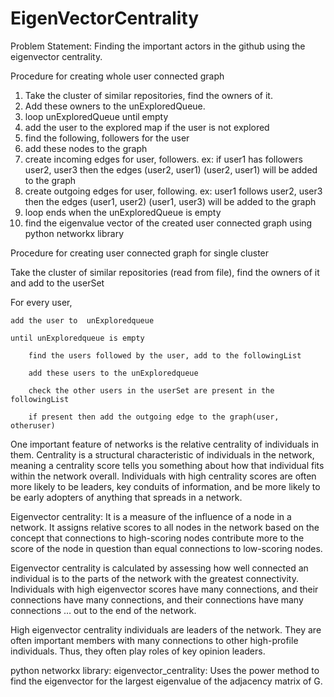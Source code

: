 EigenVectorCentrality
=====================
Problem Statement:
 Finding the important actors in the github using the eigenvector centrality.
 
 Procedure for creating whole user connected graph
 1. Take the cluster of similar repositories, find the owners of it.
 2. Add these owners to the unExploredQueue.
 3. loop unExploredQueue until empty
 4. add the user to the explored map if the user is not explored
 5. find the following, followers for the user
 6. add these nodes to the graph
 7. create incoming edges for user, followers. ex: if user1 has followers user2, user3 then the edges (user2, user1)
 (user2, user1) will be added to the graph
 8. create outgoing edges for user, following. ex: user1 follows user2, user3 then the edges (user1, user2)
 (user1, user3) will be added to the graph
 9. loop ends when the unExploredQueue is empty
 9. find the eigenvalue vector of the created user connected graph using python networkx library

Procedure for creating user connected graph for single cluster

Take the cluster of similar repositories (read from file), find the owners of it and add to the userSet

   For every user,
   
	add the user to  unExploredqueue
	
	until unExploredqueue is empty
	
		find the users followed by the user, add to the followingList
		
		add these users to the unExploredqueue
		
		check the other users in the userSet are present in the followingList
		
		if present then add the outgoing edge to the graph(user, otheruser)

One important feature of networks is the relative centrality of individuals in them. Centrality is a structural characteristic of individuals in the network, meaning a centrality score tells you something about how that individual fits within the network overall. Individuals with high centrality scores are often more likely to be leaders, key conduits of information, and be more likely to be early adopters of anything that spreads in a network.

Eigenvector centrality:
It is a measure of the influence of a node in a network. It assigns relative scores to all nodes in the network based on the concept that connections to high-scoring nodes contribute more to the score of the node in question than equal connections to low-scoring nodes. 

Eigenvector centrality is calculated by assessing how well connected an individual is to the parts of the network with the greatest connectivity. Individuals with high eigenvector scores have many connections, and their connections have many connections, and their connections have many connections … out to the end of the network.

High eigenvector centrality individuals are leaders of the network. They are often important members with many connections to other high-profile individuals. Thus, they often play roles of key opinion leaders.

python networkx library:
eigenvector_centrality:
Uses the power method to find the eigenvector for the largest eigenvalue of the adjacency matrix of G.
